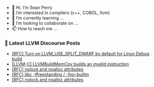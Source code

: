 - 👋 Hi, I’m Sean Perry
- 👀 I’m interested in compilers (c++, COBOL, llvm)
- 🌱 I’m currently learning ...
- 💞️ I’m looking to collaborate on ...
- 📫 How to reach me ...

<!---
s66perry/s66perry is a ✨ special ✨ repository because its `README.md` (this file) appears on your GitHub profile.
You can click the Preview link to take a look at your changes.
--->
### 📕 Latest LLVM Discourse Posts

<!-- DISCOURSE-LLVM:START -->
- [[RFC] Turn on LLVM_USE_SPLIT_DWARF by default for Linux Debug build](https://discourse.llvm.org/t/rfc-turn-on-llvm-use-split-dwarf-by-default-for-linux-debug-build/76724?page=2#post_29)
- [[LLVM-C] LLVMBuildMemCpy builds an invalid instruction](https://discourse.llvm.org/t/llvm-c-llvmbuildmemcpy-builds-an-invalid-instruction/76964#post_2)
- [[RFC] nolock and noalloc attributes](https://discourse.llvm.org/t/rfc-nolock-and-noalloc-attributes/76837?page=2#post_26)
- [[RFC] libc -ffreestanding / -fno-builtin](https://discourse.llvm.org/t/rfc-libc-ffreestanding-fno-builtin/75883#post_11)
- [[RFC] nolock and noalloc attributes](https://discourse.llvm.org/t/rfc-nolock-and-noalloc-attributes/76837?page=2#post_25)
<!-- DISCOURSE-LLVM:END -->
